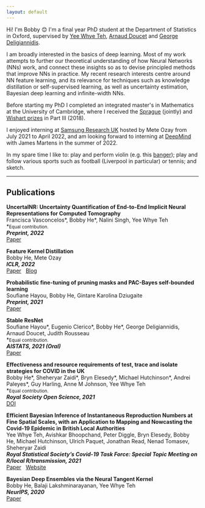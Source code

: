 ```yaml
---
layout: default
---
```



<!-- <img style="float: right;" src="./profile_pic/pp.jpg"> -->

Hi! I'm Bobby :blush: I'm a final year PhD student at the Department of Statistics in Oxford, supervised by [Yee Whye Teh](https://www.stats.ox.ac.uk/~teh/), [Arnaud Doucet](http://www.stats.ox.ac.uk/~doucet/) and [George Deligiannidis](https://www.stats.ox.ac.uk/~deligian/).

I am broadly interested in the basics of deep learning. Most of my work attempts to further our theoretical understanding of how Neural Networks (NNs) work, and connect these insights so as to devise principled methods that improve NNs in practice. My recent research interests centre around NN feature learning, and its relevance for techniques such as knowledge distillation or self-supervised learning, as well as uncertainty estimation, Bayesian deep learning and infinite-width NNs.

Before starting my PhD I completed an integrated master's in Mathematics at the University of Cambridge, where I received the [Sprague](https://www.statslab.cam.ac.uk/files/Rollo/spragueaward18.pdf) (jointly) and [Wishart prizes](https://en.wikipedia.org/wiki/Part_III_of_the_Mathematical_Tripos#Prizes) in Part III (2018).

I enjoyed interning at [Samsung Research UK](https://research.samsung.com/sruk) hosted by Mete Ozay from July 2021 to April 2022, and am looking forward to interning at [DeepMind](http://deepmind.com/) with James Martens in the summer of 2022.

In my spare time I like to: play and perform violin (e.g. this [banger](https://www.youtube.com/watch?v=CueoUhu-Spw)); play and follow various sports such as football (Liverpool in particular) or tennis; and sketch.

<link rel="stylesheet" href="https://cdnjs.cloudflare.com/ajax/libs/font-awesome/4.7.0/css/font-awesome.min.css">
<link rel="stylesheet" href="https://cdn.jsdelivr.net/gh/jpswalsh/academicons@1/css/academicons.min.css">

<a href="mailto:bobbyhe95@gmail.com" class="fa fa-envelope" style="text-decoration:none; font-size: 0.9rem"></a>
<a href="https://www.linkedin.com/in/bobby-he-5022a28b/" class="fa fa-linkedin" style="text-decoration:none; font-size: 0.9rem"></a>
<a href="https://scholar.google.com/citations?user=HKft_LAAAAAJ&hl=en" class="ai ai-google-scholar" style="text-decoration:none; font-size: 0.9rem"></a>
<a href="https://mobile.twitter.com/bobby_he" class="fa fa-twitter" style="text-decoration:none; font-size: 0.9rem"></a>


---

## Publications

**<span style="font-size:;">UncertaINR: Uncertainty Quantification of End-to-End Implicit Neural Representations for Computed Tomography</span>** &nbsp;
\
Francisca Vasconcelos\*, Bobby He\*, Nalini Singh, Yee Whye Teh\
\*<span style="font-size:smaller;">Equal contribution.</span>\
**_Preprint, 2022_**\
<a href="https://arxiv.org/abs/2202.10847" class="btn btn-outline-danger btn-xs">Paper</a>

**<span style="font-size:;">Feature Kernel Distillation</span>**
\
Bobby He, Mete Ozay\
**_ICLR, 2022_**\
<a href="https://openreview.net/forum?id=tBIQEvApZK5" class="btn btn-outline-danger btn-xs">Paper</a> &nbsp; <a href="https://research.samsung.com/blog/Feature_Kernel_Distillation" class="btn btn-outline-danger btn-xs">Blog</a> 

**<span style="font-size:;">Probabilistic fine-tuning of pruning masks and PAC-Bayes self-bounded learning</span>** 
\
Soufiane Hayou, Bobby He, Gintare Karolina Dziugaite\
**_Preprint, 2021_**\
<a href="https://arxiv.org/abs/2110.11804" class="btn btn-outline-danger btn-xs">Paper</a>

**<span style="font-size:;">Stable ResNet</span>**
\
Soufiane Hayou\*, Eugenio Clerico\*, Bobby He\*, George Deligiannidis, Arnaud Doucet, Judith Rousseau\
\*<span style="font-size:smaller;">Equal contribution.</span>\
**_AISTATS, 2021 (Oral)_**\
<a href="https://arxiv.org/abs/2010.12859" class="btn btn-outline-danger btn-xs">Paper</a>

**<span style="font-size:;">Effectiveness and resource requirements of test, trace and isolate strategies for COVID in the UK</span>**
\
Bobby He\*, Sheheryar Zaidi\*, Bryn Elesedy\*, Michael Hutchinson\*, Andrei Paleyes\*, Guy Harling, Anne M
Johnson, Yee Whye Teh\
\*<span style="font-size:smaller;">Equal contribution.</span>\
**_Royal Society Open Science, 2021_**\
<a href="https://royalsocietypublishing.org/doi/10.1098/rsos.201491" class="btn btn-outline-danger btn-xs">DOI</a>

**<span style="font-size:;">Efficient Bayesian Inference of Instantaneous Reproduction Numbers at Fine Spatial Scales, with an Application to Mapping and Nowcasting the Covid-19 Epidemic in British Local Authorities</span>** 
\
Yee Whye Teh, Avishkar Bhoopchand, Peter Diggle, Bryn Elesedy, Bobby He, Michael Hutchinson, Ulrich Paquet, Jonathan Read, Nenad Tomasev, Sheheryar Zaidi
\
**_Royal Statistical Society’s Covid-19 Task Force: Special
Topic Meeting on R/local R/transmission, 2021_**\
<a href="https://rss.org.uk/RSS/media/File-library/News/2021/WhyeBhoopchand.pdf" class="btn btn-outline-danger btn-xs">Paper</a> &nbsp; <a href="https://localcovid.info/" class="btn btn-outline-danger btn-xs">Website</a>

**<span style="font-size:;">Bayesian Deep Ensembles via the Neural Tangent Kernel</span>** 
\
Bobby He, Balaji Lakshminarayanan, Yee Whye Teh
\
**_NeurIPS, 2020_**\
<a href="https://arxiv.org/abs/2007.05864" class="btn btn-outline-danger btn-xs">Paper</a>

<!-- 
<button type="button" class="btn btn-danger" onclick="location.href='http://www.example.com'">Danger</button>



<button type="button" onclick="https://www.google.com">Click me</button>

<button onclick="location.href='http://www.example.com'" type="button">
         www.example.com</button>

<input type="button" onclick="location.href='https://google.com';" value="Go to Google" />

<svg xmlns="http://www.w3.org/2000/svg" width="16" height="16" fill="currentColor" class="bi bi-arrow-up-right-square" viewBox="0 0 16 16">
  <path fill-rule="evenodd" d="M15 2a1 1 0 0 0-1-1H2a1 1 0 0 0-1 1v12a1 1 0 0 0 1 1h12a1 1 0 0 0 1-1V2zM0 2a2 2 0 0 1 2-2h12a2 2 0 0 1 2 2v12a2 2 0 0 1-2 2H2a2 2 0 0 1-2-2V2zm5.854 8.803a.5.5 0 1 1-.708-.707L9.243 6H6.475a.5.5 0 1 1 0-1h3.975a.5.5 0 0 1 .5.5v3.975a.5.5 0 1 1-1 0V6.707l-4.096 4.096z"></path>
</svg>

<button type="button" class="btn btn-outline-dark">Dark</button>

<button type="button" class="btn btn-primary">PDF</button>
 -->

